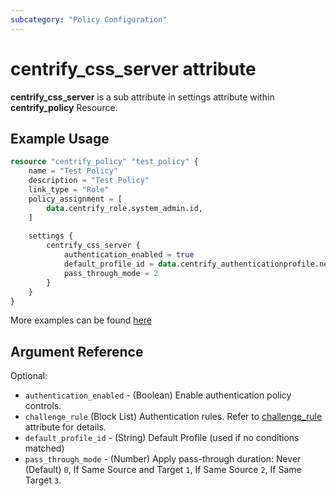 ```yaml
---
subcategory: "Policy Configuration"
---
```


# centrify_css_server attribute

**centrify_css_server** is a sub attribute in settings attribute within **centrify_policy** Resource.

## Example Usage

```terraform
resource "centrify_policy" "test_policy" {
    name = "Test Policy"
    description = "Test Policy"
    link_type = "Role"
    policy_assignment = [
        data.centrify_role.system_admin.id,
    ]
    
    settings {
        centrify_css_server {
            authentication_enabled = true
            default_profile_id = data.centrify_authenticationprofile.newdevice_auth_pf.id
            pass_through_mode = 2
        }
    }
}
```

More examples can be found [here](https://github.com/centrify/terraform-provider-centrify/blob/main/examples/centrify_policy/policy_centrify_css_server.tf)

## Argument Reference

Optional:

- `authentication_enabled` - (Boolean) Enable authentication policy controls.
- `challenge_rule` (Block List) Authentication rules. Refer to [challenge_rule](./attribute_challengerule.md) attribute for details.
- `default_profile_id` - (String) Default Profile (used if no conditions matched)
- `pass_through_mode` - (Number) Apply pass-through duration: Never (Default) `0`, If Same Source and Target `1`, If Same Source `2`, If Same Target `3`.
